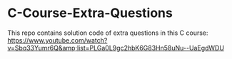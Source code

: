 # C-Course-Extra-Questions
This repo contains solution code of extra questions in this C course: https://www.youtube.com/watch?v=Sbq33Yumr6Q&amp;list=PLGa0L9gc2hbK6G83Hn58uNu--UaEgdWDU
